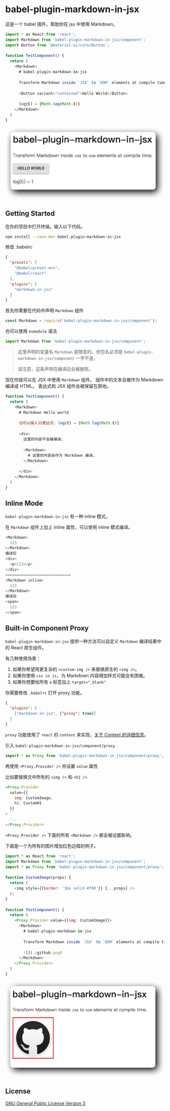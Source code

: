 # babel-plugin-markdown-in-jsx

这是一个 babel 插件，帮助你在 jsx 中使用 Markdown。

``` js
import * as React from 'react';
import Markdown from 'babel-plugin-markdown-in-jsx/component';
import Button from '@material-ui/core/Button';

function TestComponent() {
  return (
    <Markdown>
      # babel-plugin-markdown-in-jsx

      Transform Markdown inside `JSX` to `DOM` elements at compile time.

      <Button variant="contained">Hello World</Button>

      log(E) = {Math.log(Math.E)}
    </Markdown>
  )
}
```

![example](./example.png)

## Getting Started

在你的项目中打开终端，输入以下代码。
``` bash
npm install --save-dev babel-plugin-markdown-in-jsx
```

修改 .babelrc
``` json
{
  "presets": [
    "@babel/preset-env",
    "@babel/react"
  ],
  "plugins": [
    "markdown-in-jsx"
  ]
}
```

首先你需要在代码中声明 `Markdown` 组件
``` js
const Markdown = require('babel-plugin-markdown-in-jsx/component');
```
也可以使用 `esmodule` 语法
``` js
import Markdown from 'babel-plugin-markdown-in-jsx/component';
```

> 这里声明的变量名 `Markdown` 是随意的，但包名必须是 `babel-plugin-markdown-in-jsx/component` 一字不差。
>
> 请注意，这条声明在编译后会被删除。

现在你就可以在 JSX 中使用 `Markdown` 组件。
组件中的文本会被作为 Markdown 编译成 HTML。
表达式和 JSX 组件会被保留在原地。

``` js
function TestComponent() {
  return (
    <Markdown>
      # Markdown Hello world

      也可以插入JS表达式: log(E) = {Math.log(Math.E)}

      <div>
        这里的内容不会被编译。

        <Markdown>
          # 这里的内容会作为 Markdown 编译。
        </Markdown>

      </div>
    </Markdown>
  )
}
```

## Inline Mode

`babel-plugin-markdown-in-jsx` 有一种 inline 模式。

在 `Markdown` 组件上加上 inline 属性，可以使用 inline 模式编译。

``` js
<Markdown>
  123
</Markdown>
编译后
<div>
  <p>123</p>
</div>
=============================
<Markdown inline>
  123
</Markdown>
编译后
<span>
  123
</span>
```

## Built-in Component Proxy

`babel-plugin-markdown-in-jsx` 提供一种方法可以自定义 `Markdown` 编译结果中的 React 原生组件。

有几种使用场景：

1. 如果你希望用更复杂的 `<custom-img />` 来替换原生的 `<img />`。
2. 如果你使用 `css in js`，为 Markdown 内容增加样式可能会有困难。
3. 如果你想要给所有 `a` 标签加上 `target="_blank"`

你需要修改 `.babelrc` 打开 proxy 功能。

``` json
{
  "plugins": [
    ["markdown-in-jsx", {"proxy": true}]
  ]
}
```

`proxy` 功能使用了 `react` 的 `context` 来实现，[关于 Context 的详细信息](https://reactjs.org/docs/context.html)。

引入 `babel-plugin-markdown-in-jsx/component/proxy`

``` js
import * as Proxy from 'babel-plugin-markdown-in-jsx/component/proxy';
```

再使用 `<Proxy.Provider />` 并设置 `value` 属性

比如要替换文中所有的 `<img />` 和 `<h1 />`

``` js
<Proxy.Provider 
  value={{
    img: CustomImage,
    h1: CustomH1
  }}
>
  ...
</Proxy.Provider>
```

`<Proxy.Provider />` 下面的所有 `<Markdown />` 都会被设置影响。

下面是一个为所有的图片增加红色边框的例子。

``` js
import * as React from 'react';
import Markdown from 'babel-plugin-markdown-in-jsx/component';
import * as Proxy from 'babel-plugin-markdown-in-jsx/component/proxy';

function CustomImage(props) {
  return (
    <img style={{border: '3px solid #f00'}} {...props} />
  );
}

function TestComponent() {
  return (
    <Proxy.Provider value={{img: CustomImage}}>
      <Markdown>
        # babel-plugin-markdown-in-jsx

        Transform Markdown inside `JSX` to `DOM` elements at compile time.

        ![](./github.png)
      </Markdown>
    </Proxy.Provider>
  )
}
```

![proxy](./proxy.png)

## License

[GNU General Public License Version 3](https://www.gnu.org/licenses/gpl-3.0.html)